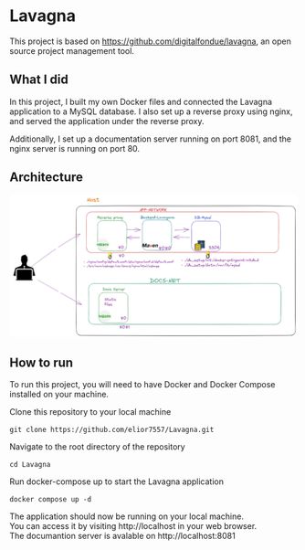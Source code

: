 # Lavagna

This project is based on https://github.com/digitalfondue/lavagna, an open source project management tool.

## What I did

In this project, I built my own Docker files and connected the Lavagna application to a MySQL database. I also set up a reverse proxy using nginx, and served the application under the reverse proxy.

Additionally, I set up a documentation server running on port 8081, and the nginx server is running on port 80.

## Architecture


![App Architecture ](./Lavagna.png)
## How to run

To run this project, you will need to have Docker and Docker Compose installed on your machine.

Clone this repository to your local machine
```
git clone https://github.com/elior7557/Lavagna.git
```
Navigate to the root directory of the repository
```
cd Lavagna

```

Run docker-compose up to start the Lavagna application
```
docker compose up -d
```

    

The application should now be running on your local machine.<br> You can access it by visiting http://localhost in your web browser. <br>
The documantion server is avalable on http://localhost:8081
